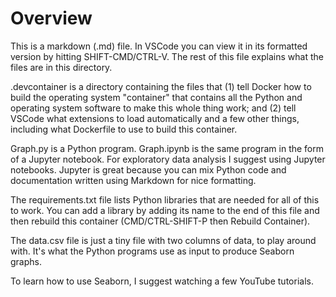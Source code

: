# Overview

This is a markdown (.md) file. In VSCode you can view it in its formatted version by hitting SHIFT-CMD/CTRL-V. The rest of this file explains what the files are in this directory.

.devcontainer is a directory containing the files that (1) tell Docker how to build the operating system "container" that contains all the Python and operating system software to make this whole thing work; and (2) tell VSCode what extensions to load automatically and a few other things, including what Dockerfile to use to build this container. 

Graph.py is a Python program. Graph.ipynb is the same program in the form of a Jupyter notebook. For exploratory data analysis I suggest using Jupyter notebooks. Jupyter is great because you can mix Python code and documentation written using Markdown for nice formatting.

The requirements.txt file lists Python libraries that are needed for all of this to work. You can add a library by adding its name to the end of this file and then rebuild this container (CMD/CTRL-SHIFT-P then Rebuild Container). 

The data.csv file is just a tiny file with two columns of data, to play around with. It's what the Python programs use as input to produce Seaborn graphs.

To learn how to use Seaborn, I suggest watching a few YouTube tutorials.